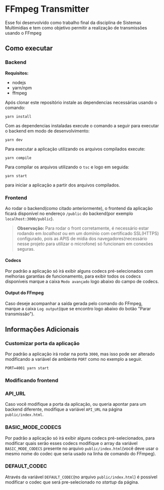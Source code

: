 # FFmpeg Transmitter
Esse foi desenvolvido como trabalho final da disciplina de Sistemas Multimidias e tem como objetivo permitir a realização de transmissões usando o FFmpeg

## Como executar

### Backend
**Requisitos:**
- nodejs
- yarn/npm
- ffmpeg

Após clonar este repositório instale as dependencias necessárias usando o comando:
```shell
yarn install
```

Com as dependencias instaladas execute o comando a seguir para executar o backend em modo de desenvolvimento:
```shell
yarn dev
```

Para executar a aplicação utilizando os arquivos compilados execute:
```shell
yarn compile
```
Para compilar os arquivos utilizando o `tsc` e logo em seguida:
```shell
yarn start
```
para iniciar a aplicação a partir dos arquivos compilados.

### Frontend
Ao rodar o backend(como citado anteriormente), o frontend da aplicação ficará disponível no endereço `/public` do backend(por exemplo `localhost:3000/public`).

> **Observação:** Para rodar o front corretamente, é necessário estar rodando em _localhost_ ou em um domínio com certificado SSL(HTTPS) configurado, pois as APIS de mídia dos navegadores(necessário nesse projeto para utilizar o microfone) só funcionam em conexões seguras.

#### Codecs
Por padrão a aplicação só irá exibir alguns codecs pré-selecionados com melhorias garantias de funcionamento, para exibir todos os codecs disponíveis marque a caixa `Modo avançado` logo abaixo do campo de codecs.

#### Output do FFmpeg
Caso deseje acompanhar a saída gerada pelo comando do FFmpeg, marque a caixa `Log output`(que se encontro logo abaixo do botão "Parar transmissão").

## Informações Adicionais

### Customizar porta da aplicação
Por padrão a aplicação irá rodar na porta `3000`, mas isso pode ser alterado modificando a variável de ambiente `PORT` como no exemplo a seguir.
```shell
PORT=4001 yarn start
```

### Modificando frontend

### API_URL
Caso você modifique a porta da aplicação, ou queria apontar para um backend diferente, modifique a variável `API_URL` na página `public/index.html`.

### BASIC_MODE_CODECS
Por padrão a aplicação só irá exibir alguns codecs pré-selecionados, para modificar quais serão esses codecs modifique o array da variável `BASIC_MODE_CODECS` presente no arquivo `public/index.html`(você deve usar o mesmo nome do codec que seria usado na linha de comando do FFmpeg).

### DEFAULT_CODEC
Através da variável `DEFAULT_CODEC`(no arquivo `public/index.html`) é possível modificar o codec que será pre-selecionado no _startup_ da página.